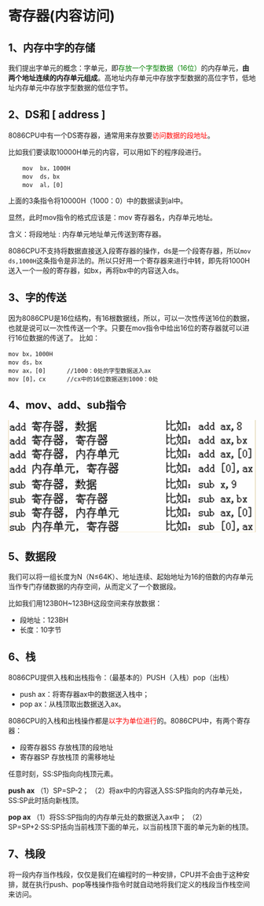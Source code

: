 # 寄存器(内容访问)

## 1、内存中字的存储

我们提出字单元的概念：字单元，即<font color=green>存放一个字型数据（16位）</font>的内存单元，**由两个地址连续的内存单元组成**。高地址内存单元中存放字型数据的高位字节，低地址内存单元中存放字型数据的低位字节。

## 2、DS和 [ address ]

8086CPU中有一个DS寄存器，通常用来存放要<font color=red>访问数据的段地址</font>。

比如我们要读取10000H单元的内容，可以用如下的程序段进行。

```
	mov  bx，1000H
	mov  ds，bx 
	mov  al，[0]
```

上面的3条指令将10000H（1000：0）中的数据读到al中。

显然，此时mov指令的格式应该是：mov 寄存器名，内存单元地址。

含义：将段地址 : 内存单元地址单元传送到寄存器。

8086CPU不支持将数据直接送入段寄存器的操作，ds是一个段寄存器，所以`mov ds,1000H`这条指令是非法的。所以只好用一个寄存器来进行中转，即先将1000H送入一个一般的寄存器，如bx，再将bx中的内容送入ds。

## 3、字的传送

因为8086CPU是16位结构，有16根数据线，所以，可以一次性传送16位的数据，也就是说可以一次性传送一个字。只要在mov指令中给出16位的寄存器就可以进行16位数据的传送了。
比如：

```
mov bx，1000H
mov ds，bx
mov ax，[0]		//1000：0处的字型数据送入ax 
mov [0]，cx		//cx中的16位数据送到1000：0处
```

## 4、mov、add、sub指令

![image-20220208140423318](img/image-20220208140423318.png)

## 5、数据段

我们可以将一组长度为N（N≤64K）、地址连续、起始地址为16的倍数的内存单元当作专门存储数据的内存空间，从而定义了一个数据段。

比如我们用123B0H~123BH这段空间来存放数据：

+ 段地址：123BH
+ 长度：10字节

## 6、栈

8086CPU提供入栈和出栈指令：（最基本的）PUSH（入栈）pop（出栈）

+ push ax：将寄存器ax中的数据送入栈中；
+ pop  ax：从栈顶取出数据送入ax。

8086CPU的入栈和出栈操作都是<font color=red>以字为单位进行</font>的。8086CPU中，有两个寄存器：

+ 段寄存器SS		存放栈顶的段地址
+ 寄存器SP		存放栈顶 的需移地址

任意时刻，SS:SP指向向栈顶元素。

**push ax**
（1）SP=SP-2；
（2）将ax中的内容送入SS:SP指向的内存单元处，SS:SP此时括向新栈顶。

**pop ax**
（1）将SS:SP指向的内存单元处的数据送入ax中；
（2）SP=SP+2·SS:SP括向当前栈顶下面的单元，以当前栈顶下面的单元为新的栈顶。

## 7、栈段

将一段内存当作栈段，仅仅是我们在编程时的一种安排，CPU并不会由于这种安排，就在执行push、pop等栈操作指令时就自动地将我们定义的栈段当作栈空间来访问。